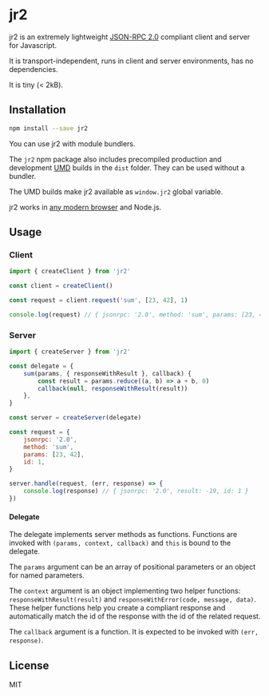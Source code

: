 # jr2

jr2 is an extremely lightweight [JSON-RPC 2.0](http://www.jsonrpc.org/specification) compliant client and server for Javascript.

It is transport-independent, runs in client and server environments, has no dependencies.

It is tiny (< 2kB).

## Installation

```bash
npm install --save jr2
```

You can use jr2 with module bundlers.

The `jr2` npm package also includes precompiled production and development [UMD](https://github.com/umdjs/umd) builds in the `dist` folder. They can be used without a bundler.

The UMD builds make jr2 available as `window.jr2` global variable.

jr2 works in [any modern browser](http://caniuse.com/#feat=es5) and Node.js.

## Usage

### Client

```Javascript
import { createClient } from 'jr2'

const client = createClient()

const request = client.request('sum', [23, 42], 1)

console.log(request) // { jsonrpc: '2.0', method: 'sum', params: [23, 42], id: 1 }
```

### Server

```javascript
import { createServer } from 'jr2'

const delegate = {
    sum(params, { responseWithResult }, callback) {
        const result = params.reduce((a, b) => a + b, 0)
        callback(null, responseWithResult(result))
    },
}

const server = createServer(delegate)

const request = {
    jsonrpc: '2.0',
    method: 'sum',
    params: [23, 42],
    id: 1,
}

server.handle(request, (err, response) => {
    console.log(response) // { jsonrpc: '2.0', result: -19, id: 1 }
})
```

#### Delegate

The delegate implements server methods as functions. Functions are invoked with
`(params, context, callback)` and `this` is bound to the delegate.

The `params` argument can be an array of positional parameters or an object for named parameters.

The `context` argument is an object implementing two helper functions: `responseWithResult(result)` and `responseWithError(code, message, data)`. These helper functions help you create a compliant response and automatically match the id of the response with the id of the related request.

The `callback` argument is a function. It is expected to be invoked with `(err, response)`.

## License

MIT
